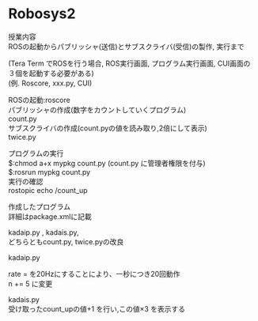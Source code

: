 # Robosys2<br>
授業内容<br>
ROSの起動からパブリッシャ(送信)とサブスクライバ(受信)の製作, 実行まで<br>

(Tera Term でROSを行う場合, ROS実行画面, プログラム実行画面, CUI画面の ３個を起動する必要がある)<br>
 (例. Roscore, xxx.py, CUI)<br>
 
ROSの起動:roscore<br>
パブリッシャの作成(数字をカウントしていくプログラム)<br>
count.py<br>
サブスクライバの作成(count.pyの値を読み取り,2倍にして表示)<br>
twice.py<br>

プログラムの実行<br>
$:chmod a+x mypkg count.py (count.py に管理者権限を付与)<br>
$:rosrun mypkg count.py<br>
実行の確認<br>
rostopic echo /count_up <br>





作成したプログラム<br>
詳細はpackage.xmlに記載<br>


kadaip.py , kadais.py,<br>
どちらともcount.py, twice.pyの改良<br>


kadaip.py<br>

rate = を20Hzにすることにより、一秒につき20回動作<br>
n += 5 に変更<br>

kadais.py<br>
受け取ったcount_upの値+1 を行い,この値×3 を表示する<br>

